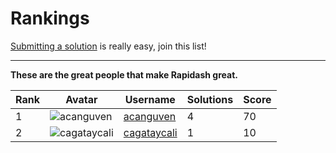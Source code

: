 # Rankings

<p class="tip">
<a href="#/submit-a-solution">Submitting a solution</a> is really easy, join this list!
</p> 

___
**These are the great people that make Rapidash great.**  

    
| Rank | Avatar | Username  | Solutions | Score |
|------|--------|-----------|-------|-----------|
| 1  |    ![acanguven](https://github.com/acanguven.png?size=60)    | [acanguven](https://github.com/acanguven) |     4     | 70   |
| 2  |    ![cagataycali](https://github.com/cagataycali.png?size=60)    | [cagataycali](https://github.com/cagataycali) |     1     | 10   |

